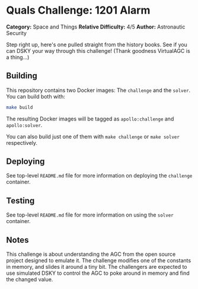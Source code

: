 # Quals Challenge: 1201 Alarm #

**Category:** Space and Things
**Relative Difficulty:** 4/5
**Author:** Astronautic Security

Step right up, here's one pulled straight from the history books. See if
you can DSKY your way through this challenge! (Thank goodness VirtualAGC
is a thing...)


## Building ##

This repository contains two Docker images: The `challenge` and the `solver`.
You can build both with:

```sh
make build
```

The resulting Docker images will be tagged as `apollo:challenge` and
`apollo:solver`.

You can also build just one of them with `make challenge` or `make solver`
respectively.


## Deploying ##

See top-level `README.md` file for more information on deploying the
`challenge` container.


## Testing ##

See top-level `README.md` file for more information on using the `solver`
container.


## Notes ##

This challenge is about understanding the AGC from the open source project
designed to emulate it. The challenge modifies one of the constants in
memory, and slides it around a tiny bit. The challengers are expected to
use simulated DSKY to control the AGC to poke around in memory and
find the changed value.
